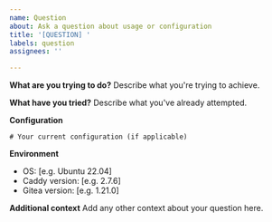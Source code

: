 ```yaml
---
name: Question
about: Ask a question about usage or configuration
title: '[QUESTION] '
labels: question
assignees: ''

---
```


**What are you trying to do?**
Describe what you're trying to achieve.

**What have you tried?**
Describe what you've already attempted.

**Configuration**
```caddyfile
# Your current configuration (if applicable)
```

**Environment**
 - OS: [e.g. Ubuntu 22.04]
 - Caddy version: [e.g. 2.7.6]
 - Gitea version: [e.g. 1.21.0]

**Additional context**
Add any other context about your question here.